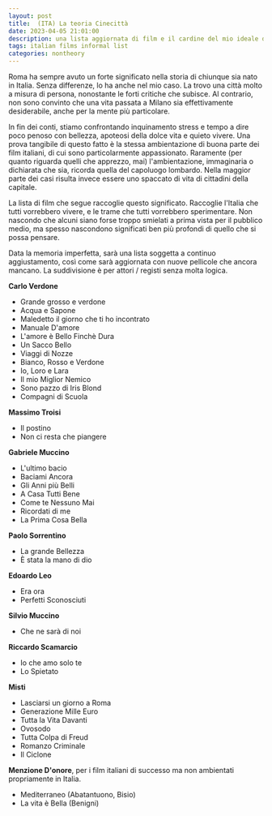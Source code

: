 ```yaml
---
layout: post
title:  (ITA) La teoria Cinecittà 
date: 2023-04-05 21:01:00
description: una lista aggiornata di film e il cardine del mio ideale di Italia
tags: italian films informal list
categories: nontheory
---
```

Roma ha sempre avuto un forte significato nella storia di chiunque sia nato in Italia. Senza differenze, lo ha anche nel mio caso. La trovo una città molto a misura di persona, nonostante le forti critiche che subisce. Al contrario, non sono convinto che una vita passata a Milano sia effettivamente desiderabile, anche per la mente più particolare. 

In fin dei conti, stiamo confrontando inquinamento stress e tempo a dire poco penoso con bellezza, apoteosi della dolce vita e quieto vivere. Una prova tangibile di questo fatto è la stessa ambientazione di buona parte dei film italiani, di cui sono particolarmente appassionato. Raramente (per quanto riguarda quelli che apprezzo, mai) l'ambientazione, immaginaria o dichiarata che sia, ricorda quella del capoluogo lombardo. Nella maggior parte dei casi risulta invece essere uno spaccato di vita di cittadini della capitale.

La lista di film che segue raccoglie questo significato. Raccoglie l'Italia che tutti vorrebbero vivere, e le trame che tutti vorrebbero sperimentare. Non nascondo che alcuni siano forse troppo smielati a prima vista per il pubblico medio, ma spesso nascondono significati ben più profondi di quello che si possa pensare. 

Data la memoria imperfetta, sarà una lista soggetta a continuo aggiustamento, così come sarà aggiornata con nuove pellicole che ancora mancano. La suddivisione è per attori / registi senza molta logica. 

**Carlo Verdone**
- Grande grosso e verdone
- Acqua e Sapone
- Maledetto il giorno che ti ho incontrato
- Manuale D'amore
- L'amore è Bello Finchè Dura
- Un Sacco Bello
- Viaggi di Nozze
- Bianco, Rosso e Verdone
- Io, Loro e Lara
- Il mio Miglior Nemico
- Sono pazzo di Iris Blond
- Compagni di Scuola

**Massimo Troisi**
- Il postino
- Non ci resta che piangere


**Gabriele Muccino**
- L'ultimo bacio
- Baciami Ancora
- Gli Anni più Belli
- A Casa Tutti Bene
- Come te Nessuno Mai
- Ricordati di me
- La Prima Cosa Bella

**Paolo Sorrentino**
- La grande Bellezza
- È stata la mano di dio

**Edoardo Leo**
- Era ora
- Perfetti Sconosciuti

**Silvio Muccino**
- Che ne sarà di noi

**Riccardo Scamarcio**
- Io che amo solo te
- Lo Spietato

**Misti**
- Lasciarsi un giorno a Roma
- Generazione Mille Euro
- Tutta la Vita Davanti
- Ovosodo
- Tutta Colpa di Freud
- Romanzo Criminale
- Il Ciclone

**Menzione D'onore**, per i film italiani di successo ma non ambientati propriamente in Italia. 
- Mediterraneo (Abatantuono, Bisio)
- La vita è Bella (Benigni)
